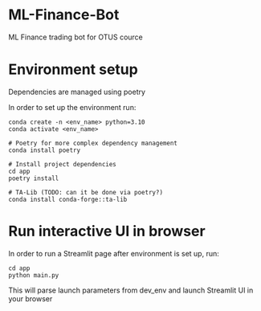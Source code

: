 # ML-Finance-Bot
ML Finance trading bot for OTUS cource

# Environment setup
Dependencies are managed using poetry

In order to set up the environment run:

```
conda create -n <env_name> python=3.10
conda activate <env_name>

# Poetry for more complex dependency management
conda install poetry

# Install project dependencies
cd app
poetry install

# TA-Lib (TODO: can it be done via poetry?)
conda install conda-forge::ta-lib
```



# Run interactive UI in browser
In order to run a Streamlit page after environment is set up, run:

```
cd app
python main.py
```
This will parse launch parameters from dev_env and launch Streamlit UI in your browser
